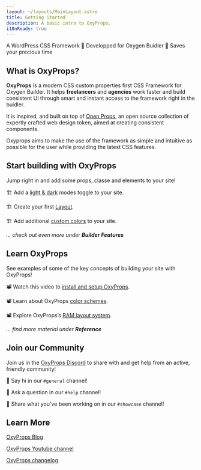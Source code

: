 ```yaml
---
layout: ~/layouts/MainLayout.astro
title: Getting Started
description: A basic intro to OxyProps.
i18nReady: true
---
```

A WordPress CSS Framework  🔸  Developped for Oxygen Buidler  🔸  Saves your precious time

## What is OxyProps?

**OxyProps** is a modern CSS custom properties first CSS Framework for Oxygen Builder. It helps **freelancers** and **agencies** work faster and build consistent UI through smart and instant access to the framework right in the buidler.

It is inspired, and built on top of [Open Props](https://open-props.style), an open source collection of expertly crafted web design token, aimed at creating consistent components.

Oxyprops aims to make the use of the framework as simple and intuitive as possible for the user while providing the latest CSS features.


## Start building with OxyProps

Jump right in and add some props, classe and elements to your site!

🏗️ Add a [light & dark](/en/features/custom-elements/) modes toggle to your site.

🏗️ Create your first [Layout](/en/framework/layouts/).

🏗️ Add additional [custom colors](/en/dashboard-setup/) to your site.

*... check out even more under **Builder Features***



## Learn OxyProps

See examples of some of the key concepts of building your site with OxyProps!

📽 Watch this video to [install and setup OxyProps](https://youtu.be/WffqhZojpYY).

📽 Learn about OxyProps [color schemes](https://youtu.be/35HkgbYpNKg).

📽 Explore OxyProps’s [RAM layout system](https://youtu.be/YIQYtykjsLg).

*... find more material under **Reference***


## Join our Community

Join us in the [OxyProps Discord](https://discord.gg/ZaxJsx43Xs) to share with and get help from an active, friendly community!

💬 Say hi in our `#general` channel!

💬 Ask a question in our `#help` channel!

💬 Share what you've been working on in our `#showcase` channel!


## Learn More

[OxyProps Blog](https://oxyprops.com/blog/)

[OxyProps Youtube channel](https://www.youtube.com/channel/UCKxy30xZGZlCEF23R7Y5hYA/)

[OxyProps changelog](https://feedback.oxyprops.com/changelog)
